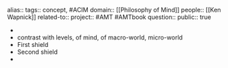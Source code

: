alias::
tags:: concept, #ACIM 
domain:: [[Philosophy of Mind]] 
people:: [[Ken Wapnick]] 
related-to::
project:: #AMT #AMTbook 
question::
public:: true

-
- contrast with levels, of mind, of macro-world, micro-world
- First shield
- Second shield
-